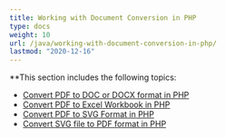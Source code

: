 ```yaml
---
title: Working with Document Conversion in PHP
type: docs
weight: 10
url: /java/working-with-document-conversion-in-php/
lastmod: "2020-12-16"
---
```


**This section includes the following topics:

- [Convert PDF to DOC or DOCX format in PHP](/pdf/java/convert-pdf-to-doc-or-docx-format-in-php/)
- [Convert PDF to Excel Workbook in PHP](/pdf/java/convert-pdf-to-excel-workbook-in-php/)
- [Convert PDF to SVG Format in PHP](/pdf/java/convert-pdf-to-svg-format-in-php/)
- [Convert SVG file to PDF format in PHP](/pdf/java/convert-svg-file-to-pdf-format-in-php/)
